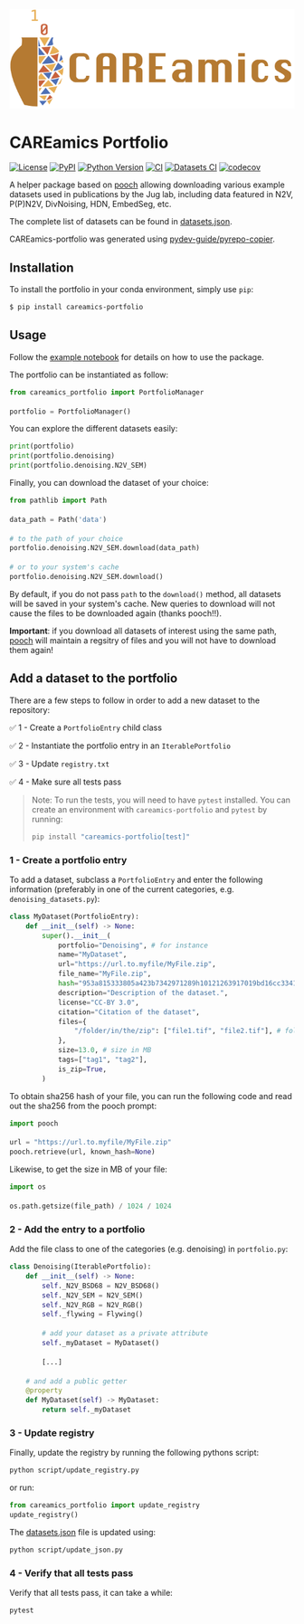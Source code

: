 <p align="center">
  <a href="https://careamics.github.io/">
    <img src="https://raw.githubusercontent.com/CAREamics/.github/main/profile/images/banner_careamics.png">
  </a>
</p>

# CAREamics Portfolio

[![License](https://img.shields.io/pypi/l/careamics-portfolio.svg?color=green)](https://github.com/CAREamics/careamics-portfolio/raw/main/LICENSE)
[![PyPI](https://img.shields.io/pypi/v/careamics-portfolio.svg?color=green)](https://pypi.org/project/careamics-portfolio)
[![Python Version](https://img.shields.io/pypi/pyversions/careamics-portfolio.svg?color=green)](https://python.org)
[![CI](https://github.com/CAREamics/careamics-portfolio/actions/workflows/ci.yml/badge.svg)](https://github.com/CAREamics/careamics-portfolio/actions/workflows/ci.yml)
[![Datasets CI](https://github.com/CAREamics/careamics-portfolio/actions/workflows/datasets_ci.yml/badge.svg)](https://github.com/CAREamics/careamics-portfolio/actions/workflows/datasets_ci.yml)
[![codecov](https://codecov.io/gh/CAREamics/careamics-portfolio/branch/main/graph/badge.svg)](https://codecov.io/gh/CAREamics/careamics-portfolio)

A helper package based on [pooch](https://github.com/fatiando/pooch) allowing
downloading various example datasets used in publications by the Jug lab,
including data featured in N2V, P(P)N2V, DivNoising, HDN, EmbedSeg, etc.

The complete list of datasets can be found in 
[datasets.json](https://raw.githubusercontent.com/CAREamics/careamics-portfolio/main/datasets/datasets.json).

CAREamics-portfolio was generated using [pydev-guide/pyrepo-copier](https://github.com/pydev-guide/pyrepo-copier).

## Installation

To install the portfolio in your conda environment, simply use `pip`:
```bash
$ pip install careamics-portfolio
```

## Usage

Follow the [example notebook](examples/example.ipynb) for details on how to use the package.

The portfolio can be instantiated as follow:

```python
from careamics_portfolio import PortfolioManager

portfolio = PortfolioManager()
```

You can explore the different datasets easily:
```python
print(portfolio)
print(portfolio.denoising)
print(portfolio.denoising.N2V_SEM)
```

Finally, you can download the dataset of your choice:
```python
from pathlib import Path

data_path = Path('data')

# to the path of your choice
portfolio.denoising.N2V_SEM.download(data_path)

# or to your system's cache
portfolio.denoising.N2V_SEM.download()
```

By default, if you do not pass `path` to the `download()` method, all datasets
will be saved in your system's cache. New queries to download will not cause
the files to be downloaded again (thanks pooch!!).

**Important**: if you download all datasets of interest using the same path, 
[pooch](https://github.com/fatiando/pooch) will maintain a regsitry of files
and you will not have to download them again!

## Add a dataset to the portfolio

There are a few steps to follow in order to add a new dataset to the repository:

:white_check_mark: 1 - Create a `PortfolioEntry` child class

:white_check_mark: 2 - Instantiate the portfolio entry in an `IterablePortfolio`

:white_check_mark: 3 - Update `registry.txt`

:white_check_mark: 4 - Make sure all tests pass


> Note: To run the tests, you will need to have `pytest` installed. You can
> create an environment with `careamics-portfolio` and `pytest` by running:
> ```bash
> pip install "careamics-portfolio[test]"
> ```

### 1 - Create a portfolio entry

To add a dataset, subclass a `PortfolioEntry` and enter the following information 
(preferably in one of the current categories, e.g. `denoising_datasets.py`):
```python
class MyDataset(PortfolioEntry):
    def __init__(self) -> None:
        super().__init__(
            portfolio="Denoising", # for instance
            name="MyDataset",
            url="https://url.to.myfile/MyFile.zip",
            file_name="MyFile.zip",
            hash="953a815333805a423b7342971289h10121263917019bd16cc3341", # sha256
            description="Description of the dataset.",
            license="CC-BY 3.0",
            citation="Citation of the dataset",
            files={
                "/folder/in/the/zip": ["file1.tif", "file2.tif"], # folder can be "."
            },
            size=13.0, # size in MB
            tags=["tag1", "tag2"],
            is_zip=True,
        )
```

To obtain sha256 hash of your file, you can run the following code and read out
the sha256 from the pooch prompt:
```python
import pooch

url = "https://url.to.myfile/MyFile.zip"
pooch.retrieve(url, known_hash=None)
```

Likewise, to get the size in MB of your file:
```python
import os

os.path.getsize(file_path) / 1024 / 1024
```


### 2 - Add the entry to a portfolio

Add the file class to one of the categories (e.g. denoising) in 
`portfolio.py`:
```python
class Denoising(IterablePortfolio):
    def __init__(self) -> None:
        self._N2V_BSD68 = N2V_BSD68()
        self._N2V_SEM = N2V_SEM()
        self._N2V_RGB = N2V_RGB()
        self._flywing = Flywing()

        # add your dataset as a private attribute
        self._myDataset = MyDataset()

        [...]

    # and add a public getter
    @property
    def MyDataset(self) -> MyDataset:
        return self._myDataset
```

### 3 - Update registry

Finally, update the registry by running the following pythons script:
```bash
python script/update_registry.py
```

or run:
```python
from careamics_portfolio import update_registry
update_registry()
```

The [datasets.json](https://raw.githubusercontent.com/CAREamics/careamics-portfolio/main/datasets/datasets.json)
file is updated using:
```bash
python script/update_json.py
```

### 4 - Verify that all tests pass

Verify that all tests pass, it can take a while:

```bash
pytest
```


